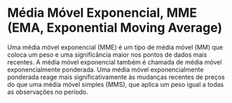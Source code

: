 # Média Móvel Exponencial, MME (EMA, Exponential Moving Average)

Uma média móvel exponencial (MME) é um tipo de média móvel (MM) que coloca um peso e uma significância maior nos pontos de dados mais recentes. A média móvel exponencial também é chamada de média móvel exponencialmente ponderada. Uma média móvel exponencialmente ponderada reage mais significativamente às mudanças recentes de preços do que uma média móvel simples (MMS), que aplica um peso igual a todas as observações no período.
